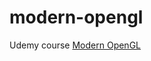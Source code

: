 # modern-opengl
Udemy course [Modern OpenGL](https://www.udemy.com/opengl-tutorials/learn/v4/overview)

